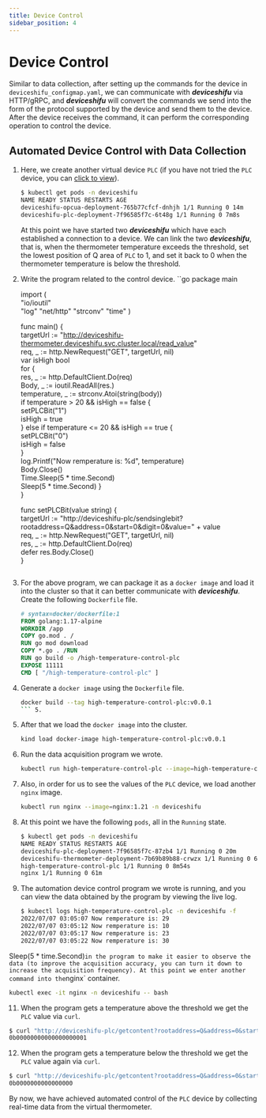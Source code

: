 ```yaml
---
title: Device Control
sidebar_position: 4
---
```


# Device Control

Similar to data collection, after setting up the commands for the device in `deviceshifu_configmap.yaml`, we can communicate with ***deviceshifu*** via HTTP/gRPC, and ***deviceshifu*** will convert the commands we send into the form of the protocol supported by the device and send them to the device. After the device receives the command, it can perform the corresponding operation to control the device.

## Automated Device Control with Data Collection

1. Here, we create another virtual device `PLC` (if you have not tried the `PLC` device, you can [click to view](guides/cases/connect-s7-plc.md)).
   ```bash
   $ kubectl get pods -n deviceshifu
   NAME READY STATUS RESTARTS AGE
   deviceshifu-opcua-deployment-765b77cfcf-dnhjh 1/1 Running 0 14m
   deviceshifu-plc-deployment-7f96585f7c-6t48g 1/1 Running 0 7m8s
   ```
   At this point we have started two ***deviceshifu*** which have each established a connection to a device. We can link the two ***deviceshifu***, that is, when the thermometer temperature exceeds the threshold, set the lowest position of Q area of `PLC` to 1, and set it back to 0 when the thermometer temperature is below the threshold.
2. Write the program related to the control device.
   ``go
   package main  
   
   import (  
      "io/ioutil"  
      "log"
      "net/http"
      "strconv"
      "time"
   )  
   
   func main() {  
      targetUrl := "http://deviceshifu-thermometer.deviceshifu.svc.cluster.local/read_value"  
      req, _ := http.NewRequest("GET", targetUrl, nil)  
      var isHigh bool  
      for {  
         res, _ := http.DefaultClient.Do(req)  
         Body, _ := ioutil.ReadAll(res.)  
         temperature, _ := strconv.Atoi(string(body))  
         if temperature > 20 && isHigh == false {  
            setPLCBit("1")  
            isHigh = true  
         } else if temperature <= 20 && isHigh == true {  
            setPLCBit("0")  
            isHigh = false  
         }  
         log.Printf("Now remperature is: %d", temperature)  
         Body.Close()  
         Time.Sleep(5 * time.Second)  
      Sleep(5 * time.Second) }  
   }  
   
   func setPLCBit(value string) {  
      targetUrl := "http://deviceshifu-plc/sendsinglebit?rootaddress=Q&address=0&start=0&digit=0&value=" + value  
      req, _ := http.NewRequest("GET", targetUrl, nil)  
      res, _ := http.DefaultClient.Do(req)  
      defer res.Body.Close()  
   }
   ```
3. For the above program, we can package it as a `docker image` and load it into the cluster so that it can better communicate with ***deviceshifu***. Create the following ``Dockerfile`` file.
   ```dockerfile
   # syntax=docker/dockerfile:1  
   FROM golang:1.17-alpine  
   WORKDIR /app  
   COPY go.mod . /  
   RUN go mod download  
   COPY *.go . /RUN  
   RUN go build -o /high-temperature-control-plc 
   EXPOSE 11111  
   CMD [ "/high-temperature-control-plc" ]
   ```
4. Generate a `docker image` using the `Dockerfile` file.
   ```bash
   docker build --tag high-temperature-control-plc:v0.0.1
   ``` 5.
5. After that we load the ``docker image`` into the cluster.
   ```bash
   kind load docker-image high-temperature-control-plc:v0.0.1
   ```
6. Run the data acquisition program we wrote.
   ```bash
   kubectl run high-temperature-control-plc --image=high-temperature-control-plc:v0.0.1
   ```
7. Also, in order for us to see the values of the `PLC` device, we load another `nginx` image.
   ```bash
   kubectl run nginx --image=nginx:1.21 -n deviceshifu
   ```
8. At this point we have the following `pods`, all in the `Running` state.
   ```bash
   $ kubectl get pods -n deviceshifu
   NAME READY STATUS RESTARTS AGE
   deviceshifu-plc-deployment-7f96585f7c-87zb4 1/1 Running 0 20m
   deviceshifu-thermometer-deployment-7b69b89b88-crwzx 1/1 Running 0 67m
   high-temperature-control-plc 1/1 Running 0 8m54s
   nginx 1/1 Running 0 61m
   ```
9. The automation device control program we wrote is running, and you can view the data obtained by the program by viewing the live log.
   ```bash
   $ kubectl logs high-temperature-control-plc -n deviceshifu -f 
   2022/07/07 03:05:07 Now remperature is: 29
   2022/07/07 03:05:12 Now remperature is: 10
   2022/07/07 03:05:17 Now remperature is: 23
   2022/07/07 03:05:22 Now remperature is: 30
   ```
Sleep(5 * time.Second)` in the program to make it easier to observe the data (to improve the acquisition accuracy, you can turn it down to increase the acquisition frequency). At this point we enter another command into the `nginx` container.
   ```bash
   kubectl exec -it nginx -n deviceshifu -- bash
   ```
11. When the program gets a temperature above the threshold we get the `PLC` value via `curl`.
   ```bash
   $ curl "http://deviceshifu-plc/getcontent?rootaddress=Q&address=0&start=0"; echo
   0b00000000000000000001
   ```
12. When the program gets a temperature below the threshold we get the `PLC` value again via `curl`.
   ```bash
   $ curl "http://deviceshifu-plc/getcontent?rootaddress=Q&address=0&start=0"; echo
   0b0000000000000000
   ```

By now, we have achieved automated control of the `PLC` device by collecting real-time data from the virtual thermometer.